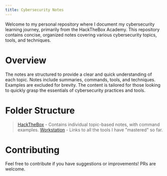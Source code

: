 ```yaml
---
title: Cybersecurity Notes
---
```


Welcome to my personal repository where I document my cybersecurity learning journey, primarily from the HackTheBox Academy. This repository contains concise, organized notes covering various cybersecurity topics, tools, and techniques.

# Overview
The notes are structured to provide a clear and quick understanding of each topic.
Notes include summaries, commands, tools, and techniques. Examples are excluded for brevity.
The content is tailored for those looking to quickly grasp the essentials of cybersecurity practices and tools.

# Folder Structure
> [HackTheBox](content/HackTheBox/index) - Contains individual topic-based notes, with command examples.
> [Workstation](content/Workstation/index) - Links to all the tools I have "mastered" so far. 

# Contributing
Feel free to contribute if you have suggestions or improvements! PRs are welcome.
